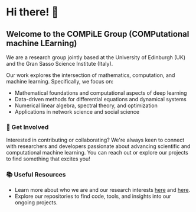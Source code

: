 # Hi there! 👋  

## Welcome to the COMPiLE Group (COMPutational machine LEarning)  

We are a research group jointly based at the University of Edinburgh (UK) and the Gran Sasso Science Institute (Italy).  

Our work explores the intersection of mathematics, computation, and machine learning. Specifically, we focus on:  
- Mathematical foundations and computational aspects of deep learning  
- Data-driven methods for differential equations and dynamical systems  
- Numerical linear algebra, spectral theory, and optimization  
- Applications in network science and social science  

### 🌟 Get Involved  
Interested in contributing or collaborating? We're always keen to connect with researchers and developers passionate about advancing scientific and computational machine learning. You can reach out or explore our projects to find something that excites you!  

### 📚 Useful Resources  
- Learn more about who we are and our research interests [here](https://num-gssi.github.io/) and [here](https://ftudisco.gitlab.io/team/).  
- Explore our repositories to find code, tools, and insights into our ongoing projects.  


